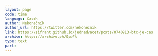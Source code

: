 ```yaml
---
layout: page
code: time
language: Czech
author: Nekonečník
author_url: https://twitter.com/nekonecnik
link: https://sifrant.github.io/jednadvacet/posts/0740913-btc-je-cas
archive: https://archive.ph/EpwFk
type: text
part: 
---
```

